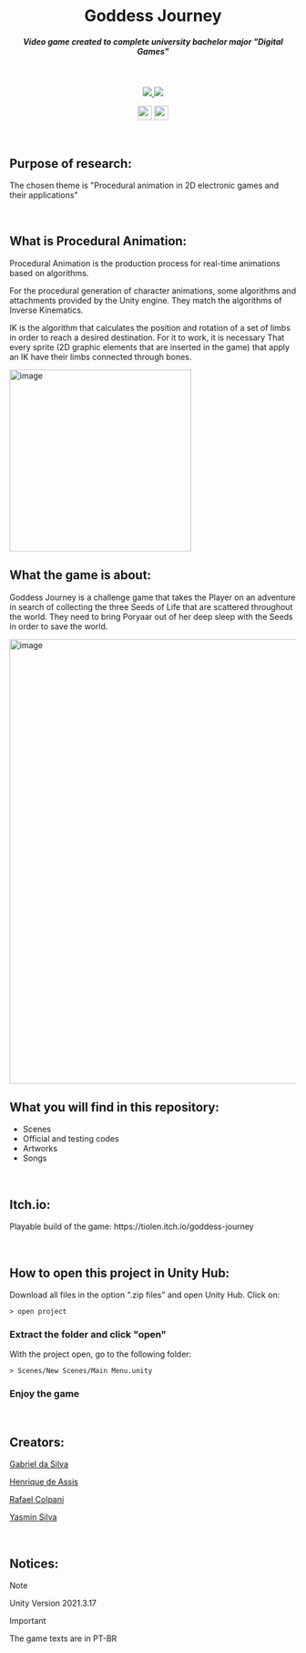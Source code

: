 <h1 align="center"> Goddess Journey </h1>

<h5 align="center">
  Video game created to complete university bachelor major "Digital Games"
</h5>

<br/>
<p align="center">
 <a href="https://skillicons.dev">
   <img src="https://skillicons.dev/icons?i=unity"/>
   <img src="https://skillicons.dev/icons?i=cs"/>
  </a>
</p>

<p align="center">
 <img height="25" src="http://img.shields.io/static/v1?label = STATUS & message = FINISHED %20  & color = green & style=for-the-badge"/> 
 <img height="25" src="http://img.shields.io/static/v1?label = ENGINE / PIPELINE & message = Unity %20 URP & color = lightgray & style=for-the-badge"/> 
</p>

<br/>
<h2 align="left"> Purpose of research:  </h2>
<p align="left">
The chosen theme is "Procedural animation in 2D electronic games and their applications" 
</p>

<br/>
<h2 align="left"> What is Procedural Animation: </h3>
<p align="left">
Procedural Animation is the production process for real-time animations based on algorithms.

For the procedural generation of character animations, 
some algorithms and attachments provided by the Unity engine. 
They match the algorithms of Inverse Kinematics.

IK is the algorithm that calculates the position and rotation of a set of 
limbs in order to reach a desired destination. For it to work, it is necessary
That every sprite (2D graphic elements that are inserted in the game) that apply an IK 
have their limbs connected through bones.
</p>

<img width="319" alt="image" src="https://github.com/RafaelColpani/TCC-Project/assets/82834305/1c4a77ef-264c-44f3-966e-383dcd099f04"> 

<br/>
<h2 align="left"> What the game is about: </h3>
<p align="left">
Goddess Journey is a challenge game that takes the Player on an adventure in search of collecting the three Seeds of Life that are scattered throughout the world.
They need to bring Poryaar out of her deep sleep with the Seeds in order to save the world.
</p>

<img width="780" alt="image" src= "https://github.com/RafaelColpani/TCC-Project/assets/82834305/01c54bbd-0971-436e-9c1f-87821a9140b2">

<br/>
<h2 align="left"> What you will find in this repository: </h2>

- Scenes
- Official and testing codes
- Artworks
- Songs

<br/>
<h2 align="left"> Itch.io: </h2>
<p align="left">
Playable build of the game: https://tiolen.itch.io/goddess-journey
</p>

<br/>
<h2 align="left"> How to open this project in Unity Hub: </h2>
<p align="left">
Download all files in the option ".zip files" and open Unity Hub. Click on:
</p>

```
> open project
```

<h3 align="left"> Extract the folder and click "open" </h3>
<p align="left">
With the project open, go to the following folder:
</p>

```
> Scenes/New Scenes/Main Menu.unity
```

<h3 align="left"> Enjoy the game </h3>

<br/>
<h2 align="left"> Creators: </h2>
<p align="left">
 <a>

  [Gabriel da Silva ](https://github.com/TioLen)
  
  [Henrique de Assis ](https://github.com/Henrique061)
   
  [Rafael Colpani ](https://github.com/RafaelColpani)
   
  [Yasmin Silva](https://github.com/yayamiho)
  
 </a>
</p>

<br/>
<h2 align="left"> Notices: </h2>

> [!NOTE]
> Unity Version 2021.3.17 

> [!IMPORTANT]
> The game texts are in PT-BR
